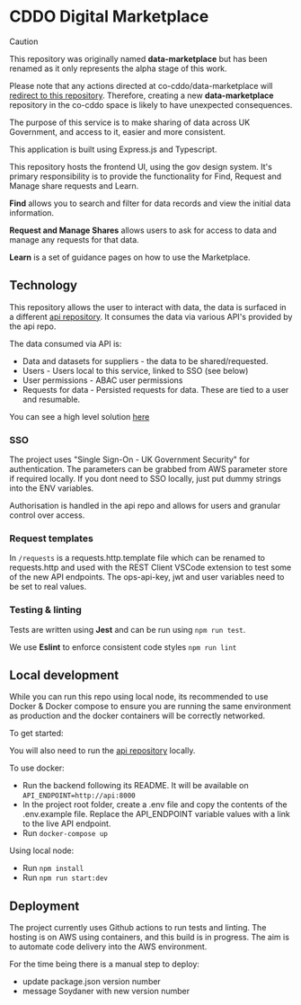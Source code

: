 # CDDO Digital Marketplace

> [!CAUTION]
> This repository was originally named **data-marketplace** but has been renamed as it only represents the alpha stage of this work.
>
> Please note that any actions directed at co-cddo/data-marketplace will [redirect to this repository](https://docs.github.com/en/repositories/creating-and-managing-repositories/renaming-a-repository).
> Therefore, creating a new **data-marketplace** repository in the co-cddo space is likely to have unexpected consequences.

The purpose of this service is to make sharing of data across UK Government, and access to it, easier and more consistent.

This application is built using Express.js and Typescript.

This repository hosts the frontend UI, using the gov design system. It's primary responsibility is to provide the functionality for Find, Request and Manage share requests and Learn.

**Find** allows you to search and filter for data records and view the initial data information.

**Request and Manage Shares** allows users to ask for access to data and manage any requests for that data.

**Learn** is a set of guidance pages on how to use the Marketplace.

## Technology

This repository allows the user to interact with data, the data is surfaced in a different [api repository](https://github.com/co-cddo/data-marketplace-api). It consumes the data via various API's provided by the api repo.

The data consumed via API is:

- Data and datasets for suppliers - the data to be shared/requested.
- Users - Users local to this service, linked to SSO (see below)
- User permissions - ABAC user permissions
- Requests for data - Persisted requests for data. These are tied to a user and resumable.

You can see a high level solution [here](./docs/high-level-w.jpg)

### SSO

The project uses "Single Sign-On - UK Government Security" for authentication. The parameters can be grabbed from AWS parameter store if required locally. If you dont need to SSO locally, just put dummy strings into the ENV variables.

Authorisation is handled in the api repo and allows for users and granular control over access.

### Request templates

In `/requests` is a requests.http.template file which can be renamed to requests.http and used with the REST Client VSCode extension to test some of the new API endpoints. The ops-api-key, jwt and user variables need to be set to real values.

### Testing & linting

Tests are written using **Jest** and can be run using `npm run test`.

We use **Eslint** to enforce consistent code styles `npm run lint`

## Local development

While you can run this repo using local node, its recommended to use Docker & Docker compose to ensure you are running the same environment as production and the docker containers will be correctly networked.

To get started:

You will also need to run the [api repository](https://github.com/co-cddo/data-marketplace-api) locally.

To use docker:

- Run the backend following its README. It will be available on `API_ENDPOINT=http://api:8000`
- In the project root folder, create a .env file and copy the contents of the .env.example file. Replace the API_ENDPOINT variable values with a link to the live API endpoint.
- Run `docker-compose up`

Using local node:

- Run `npm install`
- Run `npm run start:dev`

## Deployment

The project currently uses Github actions to run tests and linting. The hosting is on AWS using containers, and this build is in progress.
The aim is to automate code delivery into the AWS environment.

For the time being there is a manual step to deploy:

- update package.json version number
- message Soydaner with new version number
